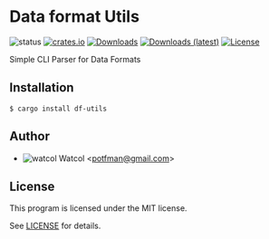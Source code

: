# Data format Utils
![status](https://img.shields.io/badge/status-WIP-red)
[![crates.io](https://img.shields.io/crates/v/df-utils)](https://crates.io/crates/df-utils)
[![Downloads](https://img.shields.io/crates/d/df-utils)](https://crates.io/crates/df-utils)
[![Downloads (latest)](https://img.shields.io/crates/dv/df-utils)](https://crates.io/crates/df-utils)
[![License](https://img.shields.io/crates/l/df-utils)](https://github.com/watcol/df-utils/blob/main/LICENSE)

Simple CLI Parser for Data Formats

## Installation
```shell
$ cargo install df-utils
```

## Author
- ![watcol](https://raw.githubusercontent.com/watcol/icons/main/32/normal.png) Watcol <<potfman@gmail.com>>

## License
This program is licensed under the MIT license.

See [LICENSE](https://github.com/watcol/df-utils/blob/main/LICENSE) for details.
